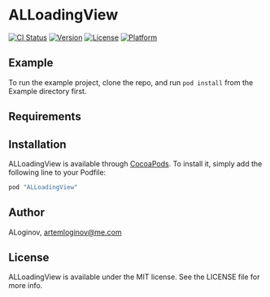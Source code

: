 # ALLoadingView

[![CI Status](http://img.shields.io/travis/ALoginov/ALLoadingView.svg?style=flat)](https://travis-ci.org/ALoginov/ALLoadingView)
[![Version](https://img.shields.io/cocoapods/v/ALLoadingView.svg?style=flat)](http://cocoapods.org/pods/ALLoadingView)
[![License](https://img.shields.io/cocoapods/l/ALLoadingView.svg?style=flat)](http://cocoapods.org/pods/ALLoadingView)
[![Platform](https://img.shields.io/cocoapods/p/ALLoadingView.svg?style=flat)](http://cocoapods.org/pods/ALLoadingView)

## Example

To run the example project, clone the repo, and run `pod install` from the Example directory first.

## Requirements

## Installation

ALLoadingView is available through [CocoaPods](http://cocoapods.org). To install
it, simply add the following line to your Podfile:

```ruby
pod "ALLoadingView"
```

## Author

ALoginov, artemloginov@me.com

## License

ALLoadingView is available under the MIT license. See the LICENSE file for more info.
